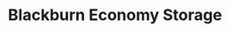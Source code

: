 ---
title: "Blackburn Economy Storage"
url: /mount-vernon/blackburn-economy-storage/
shop: storage rental
---